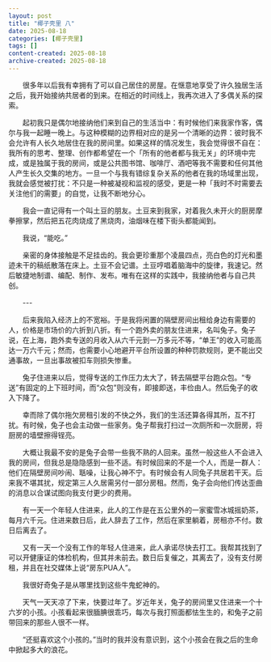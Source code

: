 ```yaml
---
layout: post
title: "椰子壳里 八"
date: 2025-08-18
categories: [椰子壳里]
tags: []
content-created: 2025-08-18
archive-created: 2025-08-18
---
```


　　很多年以后我有幸拥有了可以自己居住的房屋。在惬意地享受了许久独居生活之后，我开始接纳共居者的到来。在相近的时间线上，我再次进入了多偶关系的探索。

　　起初我只是偶尔地接纳他们来到自己的生活当中：有时候他们来我家作客，偶尔与我一起睡一晚上。与这种模糊的边界相对应的是另一个清晰的边界：彼时我不会允许有人长久地居住在我的房间里。如果这样的情况发生，我会觉得很不自在：我所有的思考、整理、创作都希望在一个「所有的他者都与我无关」的环境中完成，或是独属于我的房间，或是公共图书馆、咖啡厅、酒吧等我不需要和任何其他人产生长久交集的地方。一旦一个与我有错综复杂关系的他者在我的场域里出现，我就会感觉被打扰：不只是一种被凝视和监视的感受，更是一种「我时不时需要去关注他们的需要」的自觉，让我不断地分心。

　　我会一直记得有一个叫土豆的朋友。土豆来到我家，对着我久未开火的厨房摩拳擦掌，然后把五花肉烧成了黑烧肉，油烟味在楼下街头都能闻到。

　　我说，“能吃。”

　　亲密的身体接触是不足挂齿的。我会更珍重那个凌晨四点，亮白色的灯光和墨迹未干的稿纸散落在床上。土豆不会记谱。土豆哼唱着脑海中的旋律，我速记。然后敏捷地制谱、编配、制作、发布。唯有在这样的实践中，我接纳他者与自己共创。

　　---

　　后来我陷入经济上的不宽裕。于是我将闲置的隔壁房间出租给身边有需要的人，价格是市场价的六折到八折。有一个跑外卖的朋友住进来，名叫兔子。兔子说，在上海，跑外卖专送的月收入从六千元到一万多元不等，“单王”的收入可能高达一万六千元；然而，也需要小心地避开平台所设置的种种罚款规则，更不能出交通事故，一旦出事故被扣车则损失惨重。

　　兔子住进来以后，觉得专送的工作压力太大了，转去隔壁平台跑众包。“专送”有固定的上下班时间，而“众包”则没有，即接即送，丰俭由人。然后兔子的收入下降了。

　　幸而除了偶尔拖欠房租引发的不快之外，我们的生活还算各得其所，互不打扰。有时候，兔子也会主动做一些家务。兔子帮我打扫过一次厕所和一次厨房，将厨房的墙壁擦得锃亮。

　　大概让我最不安的是兔子会带一些我不熟的人回来。虽然一般这些人不会进入我的房间，但我总是隐隐感到一些不适。有时候回来的不是一个人，而是一群人：他们在隔壁房间吵闹、聒噪，让我心神不宁。有时候会有人同兔子共居若干天。后来我不堪其扰，规定第三人久居需另付一部分房租。然而，兔子会向他们传达歪曲的消息以合谋试图向我支付更少的费用。

　　有一天一个年轻人住进来，此人的工作是在五公里外的一家蜜雪冰城摇奶茶，每月六千元。住进来数日后，此人辞去了工作，然后在家里躺着，房租亦不付。数日后离去了。

　　又有一天一个没有工作的年轻人住进来，此人承诺尽快去打工。我帮其找到了可以开健康证的体检机构，但其并未前去。数日后复催之，其离去了，没有支付房租，并且在社交媒体上说“房东PUA人”。

　　我很好奇兔子是从哪里找到这些牛鬼蛇神的。

　　天气一天天凉了下来，快要过年了。岁近年关，兔子的房间里又住进来一个十六岁的小孩。小孩看起来很腼腆很乖巧，每次与我打照面都怯生生的，和兔子之前带回来的那些人很不一样。

　　“还挺喜欢这个小孩的。”当时的我并没有意识到，这个小孩会在我之后的生命中掀起多大的浪花。
